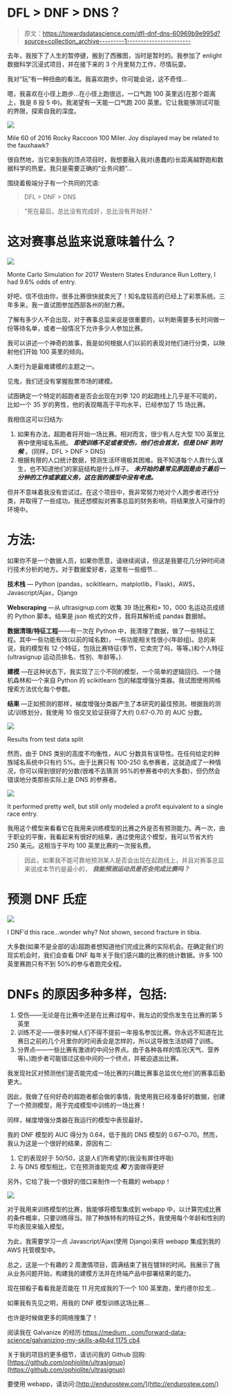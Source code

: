 # DFL > DNF > DNS？

> 原文：<https://towardsdatascience.com/dfl-dnf-dns-60969b9e995d?source=collection_archive---------1----------------------->

去年，我按下了人生的暂停键，搬到了西雅图，当时是暂时的。我参加了 enlight 数据科学沉浸式项目，并在接下来的 3 个月里努力工作，尽情玩耍。

我对“玩”有一种扭曲的看法。我喜欢跑步。你可能会说，这不奇怪…

嗯，我喜欢在小径上跑步…在小径上跑很远，一口气跑 100 英里远(在那个距离上，我是 8 投 5 中)。我渴望有一天能一口气跑 200 英里。它让我能够测试可能的界限，探索自我的深度。

![](img/cc2913a30370ac729c286b8db594e1b0.png)

Mile 60 of 2016 Rocky Raccoon 100 Miler. Joy displayed may be related to the fauxhawk?

很自然地，当它来到我的顶点项目时，我想要融入我对(愚蠢的)长距离越野跑和数据科学的热爱。我只是需要正确的“业务问题”…

围绕着极端分子有一个共同的咒语:

> DFL > DNF > DNS

> "死在最后，总比没有完成好，总比没有开始好."

# 这对赛事总监来说意味着什么？

![](img/4ecc654d73df77dca4d4f22464a2917f.png)

Monte Carlo Simulation for 2017 Western States Endurance Run Lottery, I had 9.6% odds of entry.

好吧，信不信由你，很多比赛很快就卖光了！知名度较高的已经上了彩票系统。三年多来，我一直试图参加西部各州的耐力赛。

了解有多少人不会出现，对于赛事总监来说是很重要的，以判断需要多长时间做一份等待名单，或者一般情况下允许多少人参加比赛。

我可以讲述一个神奇的故事，我是如何根据人们以前的表现对他们进行分类，以映射他们开始 100 英里的倾向。

人类行为是最难建模的主题之一。

见鬼，我们还没有掌握股票市场的建模。

试图确定一个特定的超跑者是否会出现在刘李 120 的起跑线上几乎是不可能的，比如一个 35 岁的男性，他的表现略高于平均水平，已经参加了 15 场比赛。

我相信这可以归结为:

1.  如果有办法，超跑者将开始一场比赛。相对而言，很少有人在大型 100 英里比赛中使用域名系统。 ***即使训练不足或者受伤，他们也会首发，但是 DNF 到时候*** 。(同样，DFL > DNF > DNS)
2.  根据有限的人口统计数据，预测生活环境极其困难。我不知道每个人靠什么谋生，也不知道他们的家庭结构是什么样子。 ***未开始的最常见原因是由于最后一分钟的工作或家庭义务，这在我的模型中没有考虑。***

但并不意味着我没有尝试过。在这个项目中，我非常努力地对个人跑步者进行分类，并取得了一些成功。我还想模拟对赛事总监的财务影响，将结果放入可操作的环境中。

# 方法:

如果你不是一个数据人员，如果你愿意，请继续阅读，但这是我要花几分钟时间进行技术分析的地方。对于数据爱好者，这里有一些细节…

**技术栈** — Python (pandas，scikitlearn，matplotlib，Flask)，AWS，Javascript/Ajax，Django

**Webscraping** —从 ultrasignup.com 收集 39 场比赛和> 10，000 名运动员成绩的 Python 脚本。结果是 json 格式的文件，我将其解析成 pandas 数据帧。

**数据清理/特征工程**——有一次在 Python 中，我清理了数据，做了一些特征工程。其中一些功能有效(以前的域名数)，一些功能相关性很小(年龄组)。总的来说，我的模型有 12 个特征，包括比赛特征(季节，它卖完了吗，等等。)和个人特征(ultrasignup 运动员排名、性别、年龄等。).

**建模** —在这种状态下，我实现了三个不同的模型，一个简单的逻辑回归、一个随机森林和一个来自 Python 的 scikitlearn 包的梯度增强分类器。我试图使用网格搜索方法优化每个参数。

**结果** —正如预测的那样，梯度增强分类器产生了本研究的最佳预测。根据我的测试/训练划分，我使用 10 倍交叉验证获得了大约 0.67-0.70 的 AUC 分数。

![](img/b57b62757c41309aed52093e48d4e60d.png)

Results from test data split

然而，由于 DNS 类别的高度不均衡性，AUC 分数具有误导性。在任何给定的种族域名系统中只有约 5%。由于比赛只有 100-250 名参赛者，这就造成了一种情况，你可以得到很好的分数(很难不去猜测 95%的参赛者中的大多数)，但仍然会错误地分类那些实际上是 DNS 的参赛者。

![](img/d16ddb3e628a2068fdc388eb202b431b.png)

It performed pretty well, but still only modeled a profit equivalent to a single race entry.

我用这个模型来看看它在我用来训练模型的比赛之外是否有预测能力。再一次，由于职业的平衡，我看起来有很好的结果，通过使用这个模型，我可以节省大约 250 美元。这相当于平均 100 英里比赛的一次报名费。

> 因此，如果我不能可靠地预测某人是否会出现在起跑线上，并且对赛事总监来说成本节约是最小的， ***我能预测运动员是否会完成比赛吗？***

# 预测 DNF 氏症

![](img/ae75d4c61288db9f9771062ed98cc8e1.png)

I DNF’d this race…wonder why? Not shown, second fracture in tibia.

大多数(如果不是全部的话)超跑者想知道他们完成比赛的实际机会。在确定我们的现实机会时，我们会查看 DNF 每年关于我们感兴趣的比赛的统计数据。许多 100 英里赛跑只有不到 50%的参与者跑完全程。

# **DNFs 的原因多种多样，包括:**

1.  受伤——无论是在比赛中还是在比赛过程中，我左边的受伤发生在比赛的第 5 英里
2.  训练不足——很多时候人们不得不提前一年报名参加比赛。你永远不知道在比赛日之前的几个月里你的时间表会是怎样的，所以这导致生活妨碍了训练。
3.  分界点——一些比赛有激进的中间分界点。由于各种各样的情况(天气、营养等)。)跑步者可能错过这些中间的一个终点，并被迫退出比赛。

我发现社区对预测他们是否能完成一场比赛的兴趣比赛事总监优化他们的赛事后勤更大。

因此，我做了任何好奇的超跑者都会做的事情，我使用我已经准备好的数据，创建了一个预测模型，用于完成模型中训练的一场比赛！

同样，梯度增强分类器在我运行的模型中表现最好。

我的 DNF 模型的 AUC 得分为 0.64，低于我的 DNS 模型的 0.67–0.70。然而，我认为这是一个很好的结果，原因有二:

1.  它的表现好于 50/50，这是人们所希望的(我没有屏住呼吸)
2.  与 DNS 模型相比，它在预测谁能完成 ***和*** 方面做得更好

另外，它给了我一个很好的借口来制作一个有趣的 webapp！

![](img/5a26cd05fa88c394f8c9181e2f25f25c.png)

对于我用来训练模型的比赛，我能够将模型集成到 webapp 中，以计算完成比赛的条件概率，只要训练得当。除了种族特有的特征之外，我使用每个年龄和性别的平均表现来输入模型。

为此，我需要学习一点 Javascript/Ajax(使用 Django)来将 webapp 集成到我的 AWS 托管模型中。

总之，这是一个有趣的 2 周激情项目，圆满结束了我在镀锌的时间。我展示了我从业务问题开始，构建我的建模方法并在终端产品中部署结果的能力。

现在掷骰子看看我是否能在 11 月完成我的下一个 100 英里跑，里约德尔拉戈…

如果我有先见之明，用我的 DNF 模型训练这场比赛…

也许是时候做更多的网络搜集了！

阅读我在 Galvanize 的经历:[https://medium . com/forward-data-science/galvanizing-my-skills-a4b4d 1175 cb4](https://medium.com/towards-data-science/galvanizing-my-skills-a4b4d1175cb4)

关于我的项目的更多细节，请访问我的 Github 回购:[https://github.com/ophiolite/ultrasignup](https://github.com/ophiolite/ultrasignup)

要使用 webapp，请访问:[http://endurostew.com/](http://endurostew.com/)